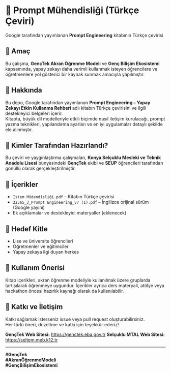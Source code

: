 # 📘 Prompt Mühendisliği (Türkçe Çeviri)  
Google tarafından yayımlanan **Prompt Engineering** kitabının Türkçe çevirisi

## 📌 Amaç  
Bu çalışma, **GençTek Akran Öğrenme Modeli** ve **Genç Bilişim Ekosistemi** kapsamında, yapay zekayı daha verimli kullanmak isteyen öğrencilere ve öğretmenlere yol gösterici bir kaynak sunmak amacıyla yapılmıştır.

## 🧠 Hakkında  
Bu depo, Google tarafından yayımlanan **Prompt Engineering – Yapay Zekayı Etkin Kullanma Rehberi** adlı kitabın Türkçe çevirisini ve ilgili destekleyici belgeleri içerir.  
Kitapta, büyük dil modelleriyle etkili biçimde nasıl iletişim kurulacağı, prompt yazma teknikleri, yapılandırma ayarları ve en iyi uygulamalar detaylı şekilde ele alınmıştır.

## 👥 Kimler Tarafından Hazırlandı?  
Bu çeviri ve yaygınlaştırma çalışmaları, **Konya Selçuklu Mesleki ve Teknik Anadolu Lisesi** bünyesindeki **GençTek** ekibi ve **SEUP** öğrencileri tarafından gönüllü olarak gerçekleştirilmiştir.

## 🔗 İçerikler  
- `İstem Müdendisliği.pdf` – Kitabın Türkçe çevirisi  
- `22365_3_Prompt Engineering_v7 (1).pdf` – İngilizce orijinal sürüm (Google yayını)  
- Ek açıklamalar ve destekleyici materyaller (eklenecek)

## 🚀 Hedef Kitle  
- Lise ve üniversite öğrencileri  
- Öğretmenler ve eğitimciler  
- Yapay zekaya ilgi duyan herkes

## 🧭 Kullanım Önerisi  
Kitap içerikleri, akran öğrenme modeliyle kullanılmak üzere gruplarda tartışılarak öğrenmeye uygundur. İçerikler ayrıca ders materyali, atölye veya hackathon öncesi hazırlık kaynağı olarak da kullanılabilir.

## 🔖 Katkı ve İletişim  
Katkı sağlamak isterseniz issue veya pull request oluşturabilirsiniz.  
Her türlü öneri, düzeltme ve katkı için teşekkür ederiz!

**GençTek Web Sitesi:** https://genctek.eba.gov.tr
**Selçuklu MTAL Web Sitesi:** https://seltem.meb.k12.tr

---

**#GençTek**  
**#AkranÖğrenmeModeli**  
**#GençBilişimEkosistemi**  
